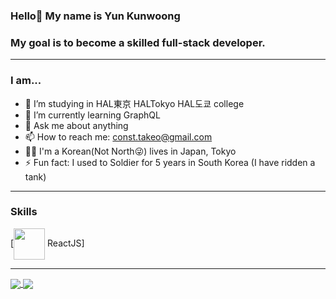 ### Hello👋 My name is Yun Kunwoong
### My goal is to become a skilled full-stack developer.
---
<!--
**const-takeo/const-takeo** is a ✨ _special_ ✨ repository because its `README.md` (this file) appears on your GitHub profile.

Here are some ideas to get you started:


-->
### I am...
- 🔭 I’m studying in HAL東京 HALTokyo HAL도쿄 college
- 🌱 I’m currently learning GraphQL
- 💬 Ask me about anything
- 📫 How to reach me: const.takeo@gmail.com
- 🏳️‍🌈 I'm a Korean(Not North😜) lives in Japan, Tokyo
- ⚡ Fun fact: I used to Soldier for 5 years in South Korea (I have ridden a tank)

---
### Skills
[<img align="center" src="https://simpleicons.org/icons/react.svg" width="50px" height="50px"/>
ReactJS]


---
<a href="https://github.com/anuraghazra/github-readme-stats">
  <img align="center" src="https://github-readme-stats.vercel.app/api/top-langs/?username=const-takeo&layout=compact" />
</a>
<a href="https://github.com/anuraghazra/github-readme-stats">
  <img align="center" src="https://github-readme-stats.vercel.app/api/wakatime?username=const_takeo&v=2&layout=compact" />
</a>
